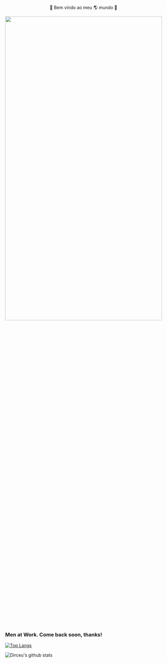 <p align="center" color="blue" size="60px">
   <font> 🎉 Bem vindo ao meu 🌎 mundo 🎉 </font>
</p>



<p align="center">
  <img width="100%" height="50%" src="https://media.giphy.com/media/35MG6KoNC3zyAkGes0/giphy.gif" />
</p>


### Men at Work. Come back soon, thanks!

[![Top Langs](https://github-readme-stats.vercel.app/api/top-langs/?username=DirceuSilvestre)](https://github.com/DirceuSilvestre/github-readme-stats)

![Dirceu's github stats](https://github-readme-stats.vercel.app/api?username=DirceuSilvestre&show_icons=true&theme=tokyonight)



<!--
**DirceuSilvestre/DirceuSilvestre** is a ✨ _special_ ✨ repository because its `README.md` (this file) appears on your GitHub profile.

Here are some ideas to get you started:

- 🔭 I’m currently working on ...
- 🌱 I’m currently learning ...
- 👯 I’m looking to collaborate on ...
- 🤔 I’m looking for help with ...
- 💬 Ask me about ...
- 📫 How to reach me: ...
- 😄 Pronouns: ...
- ⚡ Fun fact: ...
-->
